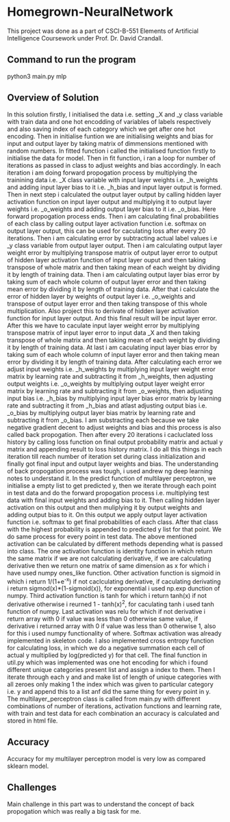 # Homegrown-NeuralNetwork

This project was done as a part of CSCI-B-551 Elements of Artificial Intelligence Coursework under Prof. Dr. David Crandall.

## Command to run the program ##

python3 main.py mlp

## Overview of Solution ##

In this solution firstly, I initialised the data i.e. setting _X and _y class variable with train data and one hot encodding of variables of labels respectively and also saving index of each category which we get after one hot encoding. Then in initialise funtion we are initialising weights and bias for input and output layer by taking matrix of dimmensions mentioned with random numbers. In fitted function  i called the initialised function firstly to initialise the data for model. Then in fit function, i ran a loop for number of iterations as passed in class to adjust weights and bias accordingly. In each iteration i am doing forward propogation process by multiplying the trainining data i.e. _X class variable with input layer weights i.e. _h_weights and adding input layer bias to it i.e. _h_bias and input layer output is formed. Then in next step i calculated the output layer output by calling hidden layer activation function on input layer output and multiplying it to output layer weights i.e. _o_weights and adding output layer bias to it i.e. _o_bias. Here forward propogation process ends. Then i am calculating final probabilities of each class by calling output layer activation function i.e. softmax on output layer output, this can be used for caculating loss after every 20 iterations. Then i am calculating error by subtracting actual label values i.e _y class variable from output layer  output. Then i am calculating output layer weight error by multiplying transpose matrix of output layer error to output of hidden layer activation function of input layer ouput and then taking transpose of whole matrix and then taking mean of each weight by dividing it by length of training data. Then i am calculating output layer bias error by taking sum of each whole column of output layer error and then taking mean error by dividing it by length of training data. After that i calculate the error of hidden layer by weights of output layer i.e. _o_weights and transpose of output layer error and then taking transpose of this whole multiplication. Also project this to derivate of hidden layer activation function for input layer output. And this final result will be input layer error. After this we have to caculate input layer weight error by multiplying transpose matrix of input layer error to input data _X and then taking transpose of whole matrix and then taking mean of each weight by dividing it by length of training data. At last i am caculating input layer bias error by taking sum of each whole column of input layer error and then taking mean error by dividing it by length of training data. After calculating each error we adjust input weights i.e. _h_weights by multiplying input layer weight error matrix by learning rate and subtracting it from _h_weights, then adjusting output weights i.e. _o_weights by multiplying output layer weight error matrix by learning rate and subtracting it from _o_weights, then adjusting input bias i.e. _h_bias by multiplying input layer bias error matrix by learning rate and subtracting it from _h_bias and atlast adjusting output bias i.e. _o_bias by multiplying output layer bias matrix by learning rate and subtracting it from _o_bias. I am substracting each because we take negative gradient decent to adjust weights and bias and this process is also called back propogation. Then after every 20 iterations i cacluclated loss history by calling loss function on final output probability matrix and actual y matrix and appending result to loss history matrix. I do all this things in each iteration till reach number of iteration set during class initialization and finally got final input and output layer weights and bias. The understanding of back propogation process was tough, i used andrew ng deep learning notes to understand it. In the predict function of multilayer perceptron, we initialise a empty list to get predicted y, then we iterate through each point in test data and do the forward propogation process i.e. multiplying test data with final input weights and adding bias to it. Then calling hidden layer activation on this output and then muliplying it by output weights and adding output bias to it. On this output we apply output layer activation function i.e. softmax to get final probabilities of each class. After that class with the highest probability is appended to predicted y list for that point. We do same process for every point in test data. The above mentioned activation can be calculated by different methods depending what is passed into class. The one activation function is identity function in which return the same matrix if we are not calculating derivative, if we are calculating derivative then we return one matrix of same dimension as x for which i have used numpy ones_like function. Other activation function is sigmoid in which i return 1/(1+e<sup>-x</sup>) if not caclculating derivative, if caculating derivating i return sigmod(x)*(1-sigmoid(x)), for exponential i used np.exp dunction of numpy. Third activation function is tanh for which i return tanh(x) if not derivative otherwise i reurned 1 - tanh(x)<sup>2</sup>, for caculating tanh i used tanh function of numpy. Last activation was relu for which if not derivative i return array with 0 if value was less than 0 otherwise same value, if derivative i returned array with 0 if value was less than 0 otherwise 1, also for this i used numpy functionality of where. Softmax activation was already implemented in skeleton code. I also implemented cross entropy function for calculating loss, in which we do a negative summation each cell of actual y multiplied by log(predicted y) for that cell. The final function in util.py which was implemented was one hot encoding for which i found different unique categories present list and assign a index to them. Then I iterate through each y and and make list of length of unique categories with all zeroes only making 1 the index which was given to particular category i.e. y and append this to a list anf did the same thing for every point in y.  The multilayer_perceptron class is called from main.py with different combinations of number of iterations, activation functions and learning rate, with train and test data for each combination an accuracy is calculated and stored in html file.

## Accuracy ##

Accuracy for my multilayer perceptron  model is very low as compared sklearn model.

## Challenges ##

Main challenge in this part was to understand the concept of back propogation which was really a big task for me.

